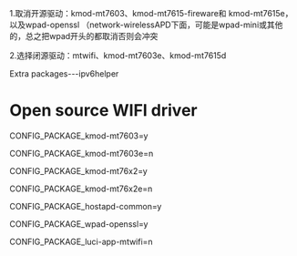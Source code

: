 1.取消开源驱动：kmod-mt7603、kmod-mt7615-fireware和 kmod-mt7615e，以及wpad-openssl （network-wirelessAPD下面，可能是wpad-mini或其他的，总之把wpad开头的都取消否则会冲突

2.选择闭源驱动：mtwifi、kmod-mt7603e、kmod-mt7615d

Extra packages---ipv6helper 

# Open source WIFI driver 
CONFIG_PACKAGE_kmod-mt7603=y

CONFIG_PACKAGE_kmod-mt7603e=n

CONFIG_PACKAGE_kmod-mt76x2=y

CONFIG_PACKAGE_kmod-mt76x2e=n

CONFIG_PACKAGE_hostapd-common=y

CONFIG_PACKAGE_wpad-openssl=y

CONFIG_PACKAGE_luci-app-mtwifi=n

